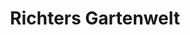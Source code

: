 ---
title: "Richters Gartenwelt"
url: /lehre/richters-gartenwelt-alte-berliner-strasse/
shop: Blumen
---